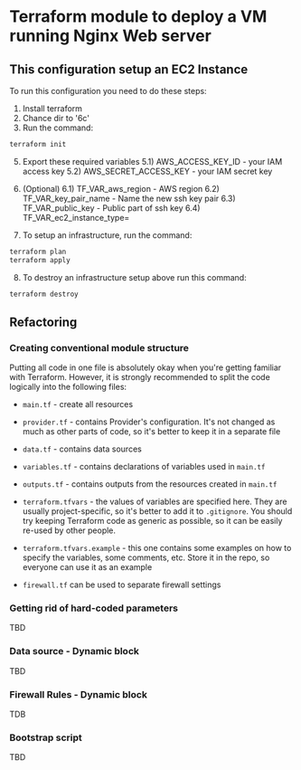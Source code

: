 # Terraform module to deploy a VM running Nginx Web server

## This configuration setup an EC2 Instance

To run this configuration you need to do these steps: 
1. Install terraform
2. Chance dir to '6c'
4. Run the command:
```bash
terraform init
```
5. Export these required variables
5.1) AWS_ACCESS_KEY_ID - your IAM access key
5.2) AWS_SECRET_ACCESS_KEY - your IAM secret key

6. (Optional)
6.1) TF_VAR_aws_region - AWS region
6.2) TF_VAR_key_pair_name - Name the new ssh key pair
6.3) TF_VAR_public_key - Public part of ssh key
6.4) TF_VAR_ec2_instance_type=

7. To setup an infrastructure, run the command:
```bash
terraform plan
terraform apply
```
8. To destroy an infrastructure setup above run this command:
```bash
terraform destroy
```

## Refactoring
### Creating conventional module structure
Putting all code in one file is absolutely okay when you're getting familiar with Terraform. However, it is strongly recommended to split the code logically into the following files:

* `main.tf` - create all resources
* `provider.tf` - contains Provider's configuration. It's not changed as much as other parts of code, so it's better to keep it in a separate file
* `data.tf` - contains data sources
* `variables.tf` - contains declarations of variables used in `main.tf`
* `outputs.tf` - contains outputs from the resources created in `main.tf`

* `terraform.tfvars` - the values of variables are specified here. They are usually project-specific, so it's better to add it to `.gitignore`. You should try keeping Terraform code as generic as possible, so it can be easily re-used by other people.
* `terraform.tfvars.example` - this one contains some examples on how to specify the variables, some comments, etc. Store it in the repo, so everyone can use it as an example

* `firewall.tf` can be used to separate firewall settings

### Getting rid of hard-coded parameters
TBD

### Data source - Dynamic block
TBD

### Firewall Rules - Dynamic block
TDB

### Bootstrap script
TBD